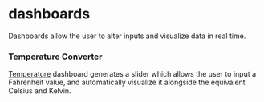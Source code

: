 # dashboards

Dashboards allow the user to alter inputs and visualize data in real time.

### Temperature Converter 
[Temperature](https://hub.mybinder.org/user/nwoodr94-dashboards-lt3mkcw8/notebooks/temperature-dashboard.ipynb) dashboard generates a slider which allows the user to input a Fahrenheit value, and automatically visualize it alongside the equivalent Celsius and Kelvin.
